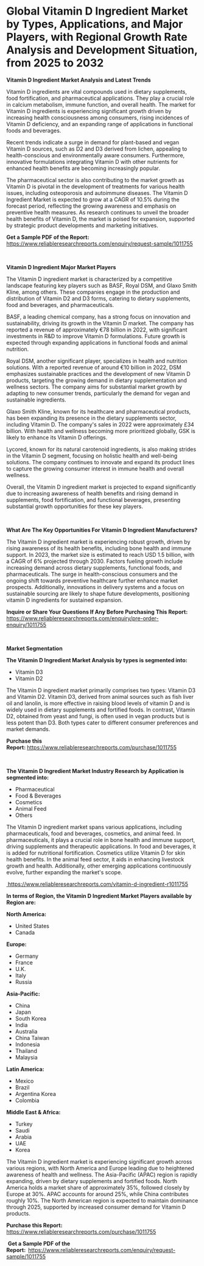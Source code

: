 <p><h1>Global Vitamin D Ingredient Market by Types, Applications, and Major Players, with Regional Growth Rate Analysis and Development Situation, from 2025 to 2032</h1></p><p><strong>Vitamin D Ingredient Market Analysis and Latest Trends</strong></p>
<p><p>Vitamin D ingredients are vital compounds used in dietary supplements, food fortification, and pharmaceutical applications. They play a crucial role in calcium metabolism, immune function, and overall health. The market for Vitamin D ingredients is experiencing significant growth driven by increasing health consciousness among consumers, rising incidences of Vitamin D deficiency, and an expanding range of applications in functional foods and beverages.</p><p>Recent trends indicate a surge in demand for plant-based and vegan Vitamin D sources, such as D2 and D3 derived from lichen, appealing to health-conscious and environmentally aware consumers. Furthermore, innovative formulations integrating Vitamin D with other nutrients for enhanced health benefits are becoming increasingly popular.</p><p>The pharmaceutical sector is also contributing to the market growth as Vitamin D is pivotal in the development of treatments for various health issues, including osteoporosis and autoimmune diseases. The Vitamin D Ingredient Market is expected to grow at a CAGR of 10.5% during the forecast period, reflecting the growing awareness and emphasis on preventive health measures. As research continues to unveil the broader health benefits of Vitamin D, the market is poised for expansion, supported by strategic product developments and marketing initiatives.</p></p>
<p><strong>Get a Sample PDF of the Report:&nbsp;</strong> <a href="https://www.reliableresearchreports.com/enquiry/request-sample/1011755?utm_campaign=2395&utm_medium=2&utm_source=Github&utm_content=ia&utm_term=18042025&utm_id=vitamin-d-ingredient">https://www.reliableresearchreports.com/enquiry/request-sample/1011755</a></p>
<p>&nbsp;</p>
<p><strong>Vitamin D Ingredient Major Market Players</strong></p>
<p><p>The Vitamin D ingredient market is characterized by a competitive landscape featuring key players such as BASF, Royal DSM, and Glaxo Smith Kline, among others. These companies engage in the production and distribution of Vitamin D2 and D3 forms, catering to dietary supplements, food and beverages, and pharmaceuticals.</p><p>BASF, a leading chemical company, has a strong focus on innovation and sustainability, driving its growth in the Vitamin D market. The company has reported a revenue of approximately €78 billion in 2022, with significant investments in R&D to improve Vitamin D formulations. Future growth is expected through expanding applications in functional foods and animal nutrition.</p><p>Royal DSM, another significant player, specializes in health and nutrition solutions. With a reported revenue of around €10 billion in 2022, DSM emphasizes sustainable practices and the development of new Vitamin D products, targeting the growing demand in dietary supplementation and wellness sectors. The company aims for substantial market growth by adapting to new consumer trends, particularly the demand for vegan and sustainable ingredients.</p><p>Glaxo Smith Kline, known for its healthcare and pharmaceutical products, has been expanding its presence in the dietary supplements sector, including Vitamin D. The company's sales in 2022 were approximately £34 billion. With health and wellness becoming more prioritized globally, GSK is likely to enhance its Vitamin D offerings.</p><p>Lycored, known for its natural carotenoid ingredients, is also making strides in the Vitamin D segment, focusing on holistic health and well-being solutions. The company continues to innovate and expand its product lines to capture the growing consumer interest in immune health and overall wellness.</p><p>Overall, the Vitamin D ingredient market is projected to expand significantly due to increasing awareness of health benefits and rising demand in supplements, food fortification, and functional beverages, presenting substantial growth opportunities for these key players.</p></p>
<p>&nbsp;</p>
<p><strong>What Are The Key Opportunities For Vitamin D Ingredient Manufacturers?</strong></p>
<p><p>The Vitamin D ingredient market is experiencing robust growth, driven by rising awareness of its health benefits, including bone health and immune support. In 2023, the market size is estimated to reach USD 1.5 billion, with a CAGR of 6% projected through 2030. Factors fueling growth include increasing demand across dietary supplements, functional foods, and pharmaceuticals. The surge in health-conscious consumers and the ongoing shift towards preventive healthcare further enhance market prospects. Additionally, innovations in delivery systems and a focus on sustainable sourcing are likely to shape future developments, positioning vitamin D ingredients for sustained expansion.</p></p>
<p><strong>Inquire or Share Your Questions If Any Before Purchasing This Report:</strong> <a href="https://www.reliableresearchreports.com/enquiry/pre-order-enquiry/1011755?utm_campaign=2395&utm_medium=2&utm_source=Github&utm_content=ia&utm_term=18042025&utm_id=vitamin-d-ingredient">https://www.reliableresearchreports.com/enquiry/pre-order-enquiry/1011755</a></p>
<p>&nbsp;</p>
<p><strong>Market Segmentation</strong></p>
<p><strong>The Vitamin D Ingredient Market Analysis by types is segmented into:</strong></p>
<p><ul><li>Vitamin D3</li><li>Vitamin D2</li></ul></p>
<p><p>The Vitamin D ingredient market primarily comprises two types: Vitamin D3 and Vitamin D2. Vitamin D3, derived from animal sources such as fish liver oil and lanolin, is more effective in raising blood levels of vitamin D and is widely used in dietary supplements and fortified foods. In contrast, Vitamin D2, obtained from yeast and fungi, is often used in vegan products but is less potent than D3. Both types cater to different consumer preferences and market demands.</p></p>
<p><strong>Purchase this Report:&nbsp;</strong><a href="https://www.reliableresearchreports.com/purchase/1011755?utm_campaign=2395&utm_medium=2&utm_source=Github&utm_content=ia&utm_term=18042025&utm_id=vitamin-d-ingredient">https://www.reliableresearchreports.com/purchase/1011755</a></p>
<p>&nbsp;</p>
<p><strong>The Vitamin D Ingredient Market Industry Research by Application is segmented into:</strong></p>
<p><ul><li>Pharmaceutical</li><li>Food & Beverages</li><li>Cosmetics</li><li>Animal Feed</li><li>Others</li></ul></p>
<p><p>The Vitamin D ingredient market spans various applications, including pharmaceuticals, food and beverages, cosmetics, and animal feed. In pharmaceuticals, it plays a crucial role in bone health and immune support, driving supplements and therapeutic applications. In food and beverages, it is added for nutritional fortification. Cosmetics utilize Vitamin D for skin health benefits. In the animal feed sector, it aids in enhancing livestock growth and health. Additionally, other emerging applications continuously evolve, further expanding the market's scope.</p></p>
<p><a href="https://www.reliableresearchreports.com/vitamin-d-ingredient-r1011755?utm_campaign=2395&utm_medium=2&utm_source=Github&utm_content=ia&utm_term=18042025&utm_id=vitamin-d-ingredient">&nbsp;https://www.reliableresearchreports.com/vitamin-d-ingredient-r1011755</a></p>
<p><strong>In terms of Region, the Vitamin D Ingredient Market Players available by Region are:</strong></p>
<p>
    <p> <strong> North America: </strong>
        <ul>
            <li>United States</li>
            <li>Canada</li>
        </ul>
        </p> 
    <p> <strong> Europe: </strong>
        <ul>
            <li>Germany</li>
            <li>France</li>
            <li>U.K.</li>
            <li>Italy</li>
            <li>Russia</li>
        </ul>
        </p> 
    <p> <strong> Asia-Pacific: </strong>
        <ul>
            <li>China</li>
            <li>Japan</li>
            <li>South Korea</li>
            <li>India</li>
            <li>Australia</li>
            <li>China Taiwan</li>
            <li>Indonesia</li>
            <li>Thailand</li>
            <li>Malaysia</li>
        </ul>
        </p> 
    <p> <strong> Latin America: </strong>
        <ul>
            <li>Mexico</li>
            <li>Brazil</li>
            <li>Argentina Korea</li>
            <li>Colombia</li>
        </ul>
        </p> 
    <p> <strong> Middle East & Africa: </strong>
        <ul>
            <li>Turkey</li>
            <li>Saudi</li>
            <li>Arabia</li>
            <li>UAE</li>
            <li>Korea</li>
        </ul>
    </p>
    </p>
<p><p>The Vitamin D ingredient market is experiencing significant growth across various regions, with North America and Europe leading due to heightened awareness of health and wellness. The Asia-Pacific (APAC) region is rapidly expanding, driven by dietary supplements and fortified foods. North America holds a market share of approximately 35%, followed closely by Europe at 30%. APAC accounts for around 25%, while China contributes roughly 10%. The North American region is expected to maintain dominance through 2025, supported by increased consumer demand for Vitamin D products.</p></p>
<p><strong>Purchase this Report: </strong><a href="https://www.reliableresearchreports.com/purchase/1011755?utm_campaign=2395&utm_medium=2&utm_source=Github&utm_content=ia&utm_term=18042025&utm_id=vitamin-d-ingredient">https://www.reliableresearchreports.com/purchase/1011755</a></p>
<p>&nbsp;<strong>Get a Sample PDF of the Report:&nbsp;&nbsp;</strong><a href="https://www.reliableresearchreports.com/enquiry/request-sample/1011755?utm_campaign=2395&utm_medium=2&utm_source=Github&utm_content=ia&utm_term=18042025&utm_id=vitamin-d-ingredient">https://www.reliableresearchreports.com/enquiry/request-sample/1011755</a></p>
<p><strong></strong></p>
<p><p></p><p></p><p></p></p>